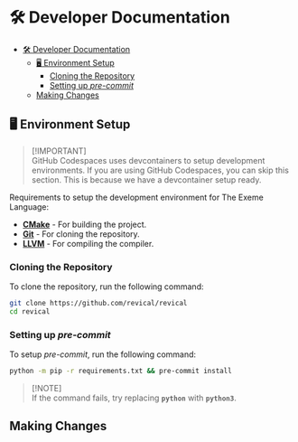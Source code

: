 <!-- Part of the Exeme Project, under the MIT license. See '/LICENSE' for license information. SPDX-License-Identifier: MIT License. -->

# 🛠️ Developer Documentation

- [🛠️ Developer Documentation](#️-developer-documentation)
  - [🖥️ Environment Setup](#️-environment-setup)
    - [Cloning the Repository](#cloning-the-repository)
    - [Setting up *pre-commit*](#setting-up-pre-commit)
  - [Making Changes](#making-changes)

## 🖥️ Environment Setup

> [!IMPORTANT]\
> GitHub Codespaces uses devcontainers to setup development environments. If you are using GitHub Codespaces, you can skip this section. This is because we have a devcontainer setup ready.

Requirements to setup the development environment for The Exeme Language:

- [**CMake**](https://cmake.org/download/) - For building the project.
- [**Git**](https://git-scm.com/downloads) - For cloning the repository.
- [**LLVM**](https://llvm.org/) - For compiling the compiler.

### Cloning the Repository

To clone the repository, run the following command:

```bash
git clone https://github.com/revical/revical
cd revical
```

### Setting up *pre-commit*

To setup *pre-commit*, run the following command:

```bash
python -m pip -r requirements.txt && pre-commit install
```

> [!NOTE]\
> If the command fails, try replacing **`python`** with **`python3`**.

## Making Changes
